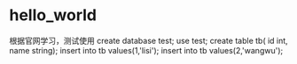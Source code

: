 # hello_world
根据官网学习，测试使用
create database test;
use test;
create table tb(
id int,
name string);
insert into tb values(1,'lisi');
insert into tb values(2,'wangwu');
